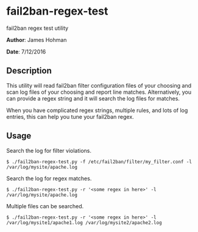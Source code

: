 # fail2ban-regex-test
fail2ban regex test utility

__Author__: James Hohman

__Date__: 7/12/2016


## Description
This utility will read fail2ban filter configuration files of your 
choosing and scan log files of your choosing and report line 
matches. Alternatively, you can provide a regex string and it 
will search the log files for matches.

When you have complicated regex strings, multiple rules, and 
lots of log entries, this can help you tune your fail2ban regex.


## Usage
Search the log for filter violations.
```
$ ./fail2ban-regex-test.py -f /etc/fail2ban/filter/my_filter.conf -l /var/log/mysite/apache.log
```

Search the log for regex matches.
```
$ ./fail2ban-regex-test.py -r '<some regex in here>' -l /var/log/mysite/apache.log
```

Multiple files can be searched.
```
$ ./fail2ban-regex-test.py -r '<some regex in here>' -l /var/log/mysite1/apache1.log /var/log/mysite2/apache2.log
```
